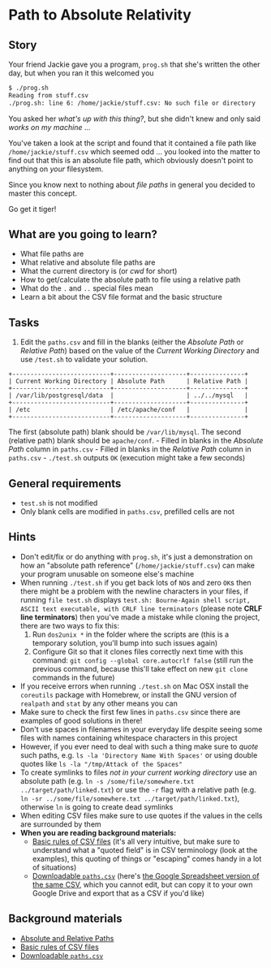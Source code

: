 # Path to Absolute Relativity

## Story

Your friend Jackie gave you a program, `prog.sh` that she's written the other day, but when you ran it this welcomed you

```sh
$ ./prog.sh
Reading from stuff.csv
./prog.sh: line 6: /home/jackie/stuff.csv: No such file or directory
```

You asked her *what's up with this thing?*, but she didn't knew and only said *works on my machine* ...

You've taken a look at the script and found that it contained a file path like `/home/jackie/stuff.csv` which seemed odd ... you looked into the matter to find out that this is an absolute file path, which obviously doesn't point to anything on *your* filesystem.

Since you know next to nothing about *file paths* in general you decided to master this concept.

Go get it tiger!

## What are you going to learn?

- What file paths are
- What relative and absolute file paths are
- What the current directory is (or *cwd* for short)
- How to get/calculate the absolute path to file using a relative path
- What do the `.` and `..` special files mean
- Learn a bit about the CSV file format and the basic structure

## Tasks

1. Edit the `paths.csv` and fill in the blanks (either the *Absolute Path* or *Relative Path*) based on the value of the *Current Working Directory* and use `/test.sh` to validate your solution.

```
+---------------------------+--------------------+---------------+
| Current Working Directory | Absolute Path      | Relative Path |
+---------------------------+--------------------+---------------+
| /var/lib/postgresql/data  |                    | ../../mysql   |
+---------------------------+--------------------+---------------+
| /etc                      | /etc/apache/conf   |               |
+---------------------------+--------------------+---------------+
```

The first (absolute path) blank should be `/var/lib/mysql`.
The second (relative path) blank should be `apache/conf`.
    - Filled in blanks in the *Absolute Path* column in `paths.csv`
    - Filled in blanks in the *Relative Path* column in `paths.csv`
    - `./test.sh` outputs `OK` (execution might take a few seconds)

## General requirements

- `test.sh` is not modified
- Only blank cells are modified in `paths.csv`, prefilled cells are not

## Hints

- Don't edit/fix or do anything with `prog.sh`, it's just a demonstration on how an "absolute path reference" (`/home/jackie/stuff.csv`) can make your program unusable on someone else's machine
- When running `./test.sh` if you get back lots of `NO`s and zero `OK`s then there might be a problem with the newline characters in your files, if running `file test.sh` displays `test.sh: Bourne-Again shell script, ASCII text executable, with CRLF line terminators` (please note **CRLF line terminators**) then you've made a mistake while cloning the project, there are two ways to fix this:
    1. Run `dos2unix *` in the folder where the scripts are (this is a temporary solution, you'll bump into such issues again)
    2. Configure Git so that it clones files correctly next time with this command: `git config --global core.autocrlf false` (still run the previous command, because this'll take effect on new `git clone` commands in the future)
- If you receive errors when running `./test.sh` on Mac OSX install the `coreutils` package with Homebrew, or install the GNU version of `realpath` and `stat` by any other means you can
- Make sure to check the first few lines in `paths.csv` since there are examples of good solutions in there!
- Don't use spaces in filenames in your everyday life despite seeing some files with names containing whitespace characters in this project
- However, if you ever need to deal with such a thing make sure to _quote_ such paths, e.g. `ls -la 'Directory Name With Spaces'` or using double quotes like `ls -la "/tmp/Attack of the Spaces"`
- To create symlinks to files *not in your current working directory* use an absolute path (e.g. `ln -s /some/file/somewhere.txt ../target/path/linked.txt`) or use the `-r` flag with a relative path (e.g. `ln -sr ../some/file/somewhere.txt ../target/path/linked.txt`), otherwise `ln` is going to create dead symlinks
- When editing CSV files make sure to use quotes if the values in the cells are surrounded by them
- **When you are reading background materials:**
  - [Basic rules of CSV files](https://en.wikipedia.org/wiki/Comma-separated_values#Basic_rules) (it's all very intuitive, but make sure to understand what a "quoted field" is in CSV terminology (look at the examples), this quoting of things or "escaping" comes handy in a lot of situations)
  - [Downloadable `paths.csv`](https://docs.google.com/spreadsheets/d/1XE_e39W6DL0zBAmA8c98rsA9F9yyj2ojg9tufw0HZr4/gviz/tq?tqx=out:csv;outFileName:paths.csv&sheet=Exercise&range=A:C) (here's [the Google Spreadsheet version of the same CSV](https://docs.google.com/spreadsheets/d/1XE_e39W6DL0zBAmA8c98rsA9F9yyj2ojg9tufw0HZr4), which you cannot edit, but can copy it to your own Google Drive and export that as a CSV if you'd like)

## Background materials

- <i class="far fa-video"></i> <i class="far fa-exclamation"></i> [Absolute and Relative Paths](https://www.youtube.com/watch?v=ephId3mYu9o)
- <i class="far fa-book-open"></i> [Basic rules of CSV files](https://en.wikipedia.org/wiki/Comma-separated_values#Basic_rules)
- <i class="far fa-book-open"></i> [Downloadable `paths.csv`](https://docs.google.com/spreadsheets/d/1XE_e39W6DL0zBAmA8c98rsA9F9yyj2ojg9tufw0HZr4/gviz/tq?tqx=out:csv;outFileName:paths.csv&sheet=Exercise&range=A:C)
